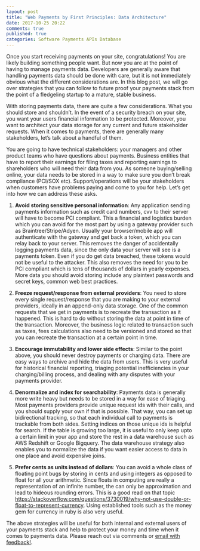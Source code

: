 ```yaml
---
layout: post
title: "Web Payments by First Principles: Data Architecture"
date: 2017-10-25 20:22
comments: true
published: true
categories: Software Payments APIs Database
---
```


Once you start receiving payments on your site, congratulations! You are likely building something people want. But now you are at the point of having to manage payments data. Developers are generally aware that handling payments data should be done with care, but it is not immediately obvious what the different considerations are. In this blog post, we will go over strategies that you can follow to future proof your payments stack from the point of a fledgeling startup to a mature, stable business.

With storing payments data, there are quite a few considerations. What you should store and shouldn’t. In the event of a security breach on your site, you want your users financial information to be protected. Moreover, you want to architect your data storage for any current and future stakeholder requests. When it comes to payments, there are generally many stakeholders, let’s talk about a handful of them.

You are going to have technical stakeholders: your managers and other product teams who have questions about payments. Business entities that have to report their earnings for filing taxes and reporting earnings to shareholders who will need their data from you. As someone buying/selling online, your data needs to be stored in a way to make sure you don’t break compliance (PCI/SOX etc). Support/operations will be your stakeholders when customers have problems paying and come to you for help. Let’s get into how we can address these asks.

1. **Avoid storing sensitive personal information**: Any application sending payments information such as credit card numbers, cvv to their server will have to become PCI compliant. This a financial and logistics burden which you can avoid for the most part by using a gateway provider such as Braintree/Stripe/Adyen. Usually your browser/mobile app will authenticate with the gateway and get back a token, which you can relay back to your server. This removes the danger of accidentally logging payments data, since the only data your server will see is a payments token. Even if you do get data breached, these tokens would not be useful to the attacker. This also removes the need for you to be PCI compliant which is tens of thousands of dollars in yearly expenses.  More data you should avoid storing include any plaintext passwords and secret keys, common web best practices.

2. **Freeze request/response from external providers**: You need to store every single request/response that you are making to your external providers, ideally in an append-only data storage. One of the common requests that we get in payments is to recreate the transaction as it happened. This is hard to do without storing the data at point in time of the transaction. Moreover, the business logic related to transaction such as taxes, fees calculations also need to be versioned and stored so that you can recreate the transaction at a certain point in time.  

3. **Encourage immutability and lower side effects**: Similar to the point above, you should never destroy payments or charging data. There are easy ways to archive and hide the data from users. This is very useful for historical financial reporting, triaging potential inefficiencies in your charging/billing process, and dealing with any disputes with your payments provider.
 
4. **Denormalize and index for searchability**: Payments data is generally more write heavy but needs to be stored in a way for ease of triaging. Most payments providers provide unique request ids with their calls, and you should supply your own if that is possible. That way, you can set up bidirectional tracking, so that each individual call to payments is trackable from both sides. Setting indices on those unique ids is helpful for search. If the table is growing too large, it is useful to only keep upto a certain limit in your app and store the rest in a data warehouse such as AWS Redshift or Google Bigquery. The data warehouse strategy also enables you to normalize the data if you want easier access to data in one place and avoid expensive joins.

5. **Prefer cents as units instead of dollars**: You can avoid a whole class of floating point bugs by storing in cents and using integers as opposed to float for all your arithmetic. Since floats in computing are really a representation of an infinite number, the can only be approximation and lead to hideous rounding errors. This is a good read on that topic https://stackoverflow.com/questions/3730019/why-not-use-double-or-float-to-represent-currency. Using established tools such as the money gem for currency in ruby is also very useful.

The above strategies will be useful for both internal and external users of your payments stack and help to protect your money and time when it comes to payments data. Please reach out via comments or [email with feedback!](mailto:avi@aviadas.com).
